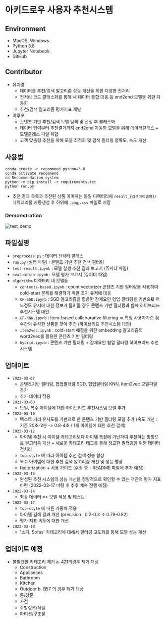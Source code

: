 # 아키드로우 사용자 추천시스템
## Environment
  - MacOS, Windows
  - Python 3.8
  - Jupyter Notebook
  - GitHub

## Contributor
  - 유치영
    - 데이터를 추천/검색 알고리즘 성능 개선을 위한 다양한 전처리
    - 전처리 코드 클래스화를 통해 새 데이터 통합 대응 등 end2end 모델을 위한 자동화
    - 추천/검색 알고리즘 평가지표 개발
  - 이루오
    - 콘텐츠 기반 추천/검색 모델 탐색 및 선정 후 클래스화
    - 데이터 입력부터 추천결과까지 end2end 자동화 모델을 위해 데이터클래스 + 모델클래스 파일 취합
    - 고객 맞춤형 추천을 위해 모델 최적화 및 검색 필터링 정확도, 속도 개선

## 사용법
  ```
  conda create -n recommend python=3.8
  conda activate recommend
  cd Recommendation_system
  python -m pip install -r requirements.txt
  python run.py
  ```
  - 추천 결과 목록과 추천된 상품 이미지는 동일 디렉터리에 `result_{검색아이템명}/` 디렉터리를 자동생성 후 하위에 `.png`,`.csv` 파일로 저장
  ### Demonstration
  ![test_demo](https://user-images.githubusercontent.com/61719257/158094840-1e0bfa06-82e5-4243-8416-9e22d34945f5.gif)


## 파일설명
  - `preprocess.py` : 데이터 전처리 클래스
  - `run.py` (실행 파일) : 콘텐츠 기반 추천 검색 필터링
  - `test-result.ipynb` : 모델 실행 추천 결과 보고서 (쥬피터 파일)
  - `evaluation.ipynb` : 모델 평가 보고서 (쥬피터 파일)
  - `algorithm` 디렉터리 내 모델들
    - `contents-based.ipynb` : count vectorizer 콘텐츠 기반 필터링을 사용하여 cold-start 문제를 해결하기 위한 초기 유저에 대응
    - `CF-SGD.ipynb` : SGD 알고리즘을 활용한 잠재요인 협업 필터링을 기반으로 어느정도 유저에 대한 정보가 들어올 경우 콘텐츠 기반 필터링과 함께 하이브리드 추천시스템 대안
    - `CF-KNN.ipynb` : Item-based collaborative filtering ⇒ 특정 사용자가준 점수간의 유사한 상품을 찾아 추천 (하이브리드 추천시스템 대안)
    - `item2vec.ipynb` : cold-start 해결을 위한 embedding 알고리즘의 word2vec를 활용한 콘텐츠 기반 필터링
    - `hybrid.ipynb` : 콘텐츠 기반 필터링 + 잠재요인 협업 필터링 하이브리드 추천시스템 
  

## 업데이트
  - `2022-03-07`
    - 콘텐츠기반 필터링, 협업필터링 SGD, 협업필터링 KNN, item2vec 모델파일 추가
    - 추가 데이터 적용
  - `2022-03-08`
    - 단일, 복수 아이템에 대한 하이브리드 추천시스템 모델 추가
  - `2022-03-10`
    - 텍스트 거리 유사도를 기반으로 한 콘텐츠 기반 필터링 모델 추가 (속도 개선 : 기존 20초-2분 -> 0.8-4초 / 1개 아이템에 대한 추천 검색)
  - `2022-03-12`
    - 아이템 추천 시 아이템 카테고리보다 아이템 특징에 기반하여 추천하는 방향으로 알고리즘 개선 + 새로운 카테고리 태그를 통해 정교한 필터링을 위한 데이터 전처리
    - `top-style` 에 따라 아이템 추천 검색 성능 향상
    - 복수 아이템에 대한 추천 검색 알고리즘 개선 및 성능 향상
    - factorization + 사용 가이드 (수정 중 - README 파일에 추가 예정)
  - `2022-03-13`
    - 완성된 추천 시스템의 성능 개선을 정량적으로 확인할 수 있는 객관적 평가 지표 마련 (2022-03-17 미팅 후 추후 계속 진행 예정)
  - `2022-03-14`
    - 최종 데이터 => 모델 적용 및 테스트
  - `2022-03-17`
    - `top-style` 에 따른 가중치 적용
    - 아이템 검색 결과 개선 (precision : 0.2-0.3 => 0.79-0.82)
    - 평가 지표 속도에 대한 개선
  - `2022-03-18`
    - '소파, Sofas' 카테고리에 대해서 필터링 고도화를 통해 모델 성능 개선
    
## 업데이트 예정
  - 불필요한 카테고리 제거
    a. 421의경우 제거 대상
      - Construction
      - Appliances
      - Bathroom
      - Kitchen
      - Outdoor
    b. B57 의 경우 제거 대상
      - 문/창문
      - 가전
      - 주방싱크/욕실
      - 파티션/구조물 
  
  
